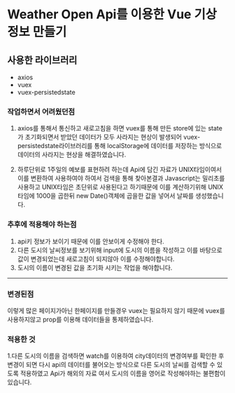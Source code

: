 # Weather Open Api를 이용한 Vue 기상정보 만들기

## 사용한 라이브러리
* axios
* vuex
* vuex-persistedstate

### 작업하면서 어려웠던점
1. axios를 통해서 통신하고 새로고침을 하면 vuex를 통해 만든 store에 있는 state가 초기화되면서 받았던 데이터가 모두 사라지는 현상이 발생되어
vuex-persistedstate라이브러리를 통해 localStorage에 데이터를 저장하는 방식으로 데이터의 사라지는 현상을 해결하였습니다.

2. 하루단위로 1주일의 예보를 표현하려 하는데 Api에 담긴 자료가 UNIX타임이여서 이를 변환하여 사용하여야 하여서 검색을 통해 찾아본결과
Javascript는 밀리초를 사용하고 UNIX타임은 초단위로 사용된다고 하기때문에 이를 계산하기위해 UNIX 타임에 1000을 곱한뒤 new Date()객체에 곱을한 값을 
넣어서 날짜를 생성했습니다.

### 추후에 적용해야 하는점
1. api키 정보가 보이기 때문에 이를 안보이게 수정해야 한다.
2. 다른 도시의 날씨정보를 보기위해 input에 도시의 이름을 작성하고 이를 바탕으로 값이 변경되었는데 새로고침이 되지않아
이를 수정해야합니다.
3. 도시의 이름이 변경된 값을 초기화 시키는 작업을 해야합니다.

---

### 변경된점
이렇게 많은 페이지가아닌 한페이지를 만들경우 vuex는 필요하지 않기 때문에 vuex를 사용하지않고 
prop를 이용해 데이터들을 통제하였습니다.

### 적용한 것
1.다른 도시의 이름을 검색하면 watch를 이용하여 city데이터의 변경여부를 확인한 후 변경이 되면 다시 api의 데이터를 불어오는 방식으로
다른 도시의 날씨를 검색할 수 있도록 적용하였고 Api가 해외의 자료 여서 도시의 이름을 영어로 작성해야하는 불편함이 있습니다.
